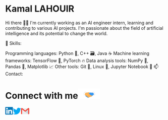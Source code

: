 # Kamal LAHOUIR&nbsp;

Hi there
👨‍💻 I'm currently working as an AI engineer intern, learning and contributing to various AI projects. I'm passionate about the field of artificial intelligence and its potential to change the world.

🚀 Skills:

Programming languages: Python 🐍, C++ 🗃️, Java ☕
Machine learning frameworks: TensorFlow 🤖, PyTorch 🔥
Data analysis tools: NumPy 🔢, Pandas 🐼, Matplotlib 📈
Other tools: Git 🌳, Linux 🐧, Jupyter Notebook 📓
📫 Contact:


# Connect with me<img src="https://github.com/SatYu26/SatYu26/blob/master/Assets/Handshake.gif" height="32px">

  <a href="https://www.linkedin.com/in/kamal-lahouir/">
    <img align="left" alt="Satyam Goyal | Linkedin" width="24px" src="https://github.com/SatYu26/SatYu26/blob/master/Assets/Linkedin.svg" />
  </a> &nbsp;&nbsp;
  <a href="https://twitter.com/KamalLahouir">
    <img align="left" alt="Satyam Goyal | Twitter" width="26px" src="https://github.com/SatYu26/SatYu26/blob/master/Assets/Twitter.svg" />
  </a> &nbsp;&nbsp;
  <a href="mailto:kamal.eddine.lahouir@gmail.com">
    <img align="left" alt="Satyam Goyal | Gmail" width="26px" src="https://github.com/SatYu26/SatYu26/blob/master/Assets/Gmail.svg" />
  </a>


<br><br>

